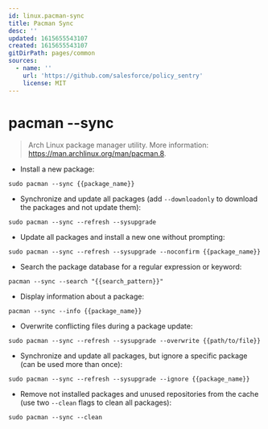 ```yaml
---
id: linux.pacman-sync
title: Pacman Sync
desc: ''
updated: 1615655543107
created: 1615655543107
gitDirPath: pages/common
sources:
  - name: ''
    url: 'https://github.com/salesforce/policy_sentry'
    license: MIT
---
```

# pacman --sync

> Arch Linux package manager utility.
> More information: <https://man.archlinux.org/man/pacman.8>.

- Install a new package:

`sudo pacman --sync {{package_name}}`

- Synchronize and update all packages (add `--downloadonly` to download the packages and not update them):

`sudo pacman --sync --refresh --sysupgrade`

- Update all packages and install a new one without prompting:

`sudo pacman --sync --refresh --sysupgrade --noconfirm {{package_name}}`

- Search the package database for a regular expression or keyword:

`pacman --sync --search "{{search_pattern}}"`

- Display information about a package:

`pacman --sync --info {{package_name}}`

- Overwrite conflicting files during a package update:

`sudo pacman --sync --refresh --sysupgrade --overwrite {{path/to/file}}`

- Synchronize and update all packages, but ignore a specific package (can be used more than once):

`sudo pacman --sync --refresh --sysupgrade --ignore {{package_name}}`

- Remove not installed packages and unused repositories from the cache (use two `--clean` flags to clean all packages):

`sudo pacman --sync --clean`


